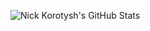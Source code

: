 ![Nick Korotysh's GitHub Stats](https://github-readme-stats.vercel.app/api?username=kolcha&hide=stars&show_icons=true&theme=tokyonight&bg_color=00000000&hide_border=true)
